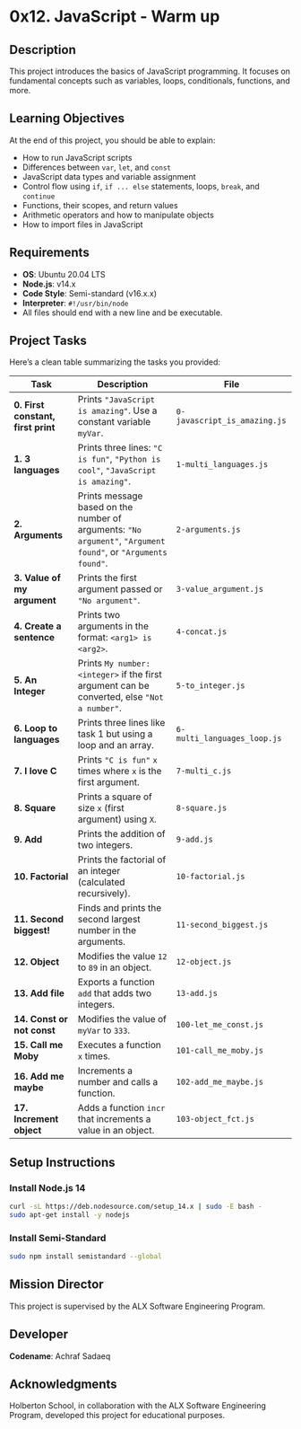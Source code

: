 # 0x12. JavaScript - Warm up

## Description

This project introduces the basics of JavaScript programming. It focuses on fundamental concepts such as variables, loops, conditionals, functions, and more.


## Learning Objectives

At the end of this project, you should be able to explain:

- How to run JavaScript scripts
- Differences between `var`, `let`, and `const`
- JavaScript data types and variable assignment
- Control flow using `if`, `if ... else` statements, loops, `break`, and `continue`
- Functions, their scopes, and return values
- Arithmetic operators and how to manipulate objects
- How to import files in JavaScript


## Requirements

- **OS**: Ubuntu 20.04 LTS
- **Node.js**: v14.x
- **Code Style**: Semi-standard (v16.x.x)
- **Interpreter**: `#!/usr/bin/node`
- All files should end with a new line and be executable.


## Project Tasks

Here’s a clean table summarizing the tasks you provided:  

| **Task** | **Description** | **File** |
|----------|------------------|----------|
| **0. First constant, first print** | Prints `"JavaScript is amazing"`. Use a constant variable `myVar`. | `0-javascript_is_amazing.js` |
| **1. 3 languages** | Prints three lines: `"C is fun"`, `"Python is cool"`, `"JavaScript is amazing"`. | `1-multi_languages.js` |
| **2. Arguments** | Prints message based on the number of arguments: `"No argument"`, `"Argument found"`, or `"Arguments found"`. | `2-arguments.js` |
| **3. Value of my argument** | Prints the first argument passed or `"No argument"`. | `3-value_argument.js` |
| **4. Create a sentence** | Prints two arguments in the format: `<arg1> is <arg2>`. | `4-concat.js` |
| **5. An Integer** | Prints `My number: <integer>` if the first argument can be converted, else `"Not a number"`. | `5-to_integer.js` |
| **6. Loop to languages** | Prints three lines like task 1 but using a loop and an array. | `6-multi_languages_loop.js` |
| **7. I love C** | Prints `"C is fun"` `x` times where `x` is the first argument. | `7-multi_c.js` |
| **8. Square** | Prints a square of size `x` (first argument) using `X`. | `8-square.js` |
| **9. Add** | Prints the addition of two integers. | `9-add.js` |
| **10. Factorial** | Prints the factorial of an integer (calculated recursively). | `10-factorial.js` |
| **11. Second biggest!** | Finds and prints the second largest number in the arguments. | `11-second_biggest.js` |
| **12. Object** | Modifies the value `12` to `89` in an object. | `12-object.js` |
| **13. Add file** | Exports a function `add` that adds two integers. | `13-add.js` |
| **14. Const or not const** | Modifies the value of `myVar` to `333`. | `100-let_me_const.js` |
| **15. Call me Moby** | Executes a function `x` times. | `101-call_me_moby.js` |
| **16. Add me maybe** | Increments a number and calls a function. | `102-add_me_maybe.js` |
| **17. Increment object** | Adds a function `incr` that increments a value in an object. | `103-object_fct.js` |

## Setup Instructions

### Install Node.js 14
```bash
curl -sL https://deb.nodesource.com/setup_14.x | sudo -E bash -
sudo apt-get install -y nodejs
```

### Install Semi-Standard
```bash
sudo npm install semistandard --global
```

## Mission Director
This project is supervised by the ALX Software Engineering Program.

## Developer
**Codename**: Achraf Sadaeq

## Acknowledgments
Holberton School, in collaboration with the ALX Software Engineering Program, developed this project for educational purposes.
